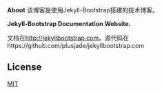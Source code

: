 **About**
该博客是使用Jekyll-Bootstrap搭建的技术博客。

**Jekyll-Bootstrap Documentation Website.**

文档在<http://jekyllbootstrap.com>。源代码在https://github.com/plusjade/jekyllbootstrap.com


## License

[MIT](http://opensource.org/licenses/MIT)
